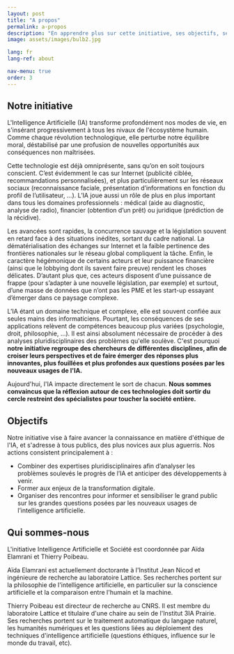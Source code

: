 ```yaml
---
layout: post
title: "A propos"
permalink: a-propos
description: "En apprendre plus sur cette initiative, ses objectifs, ses membres."
image: assets/images/bulb2.jpg

lang: fr
lang-ref: about

nav-menu: true
order: 3
---
```



## Notre initiative

L'Intelligence Artificielle (IA) transforme profondément nos modes de vie, en s'insérant progressivement à tous les nivaux de l'écosystème humain. Comme chaque révolution technologique, elle perturbe notre équilibre moral, déstabilisé par une profusion de nouvelles opportunités aux conséquences non maîtrisées.

Cette technologie est déjà omniprésente, sans qu’on en soit toujours conscient. C’est évidemment le cas sur Internet (publicité ciblée, recommandations personnalisées), et plus particulièrement sur les réseaux sociaux (reconnaissance faciale, présentation d’informations en fonction du profil de l’utilisateur, …). L’IA joue aussi un rôle de plus en plus important dans tous les domaines professionnels : médical (aide au diagnostic, analyse de radio), financier (obtention d’un prêt) ou juridique (prédiction de la récidive).

Les avancées sont rapides, la concurrence sauvage et la législation souvent en retard face à des situations inédites, sortant du cadre national. La dématérialisation des échanges sur Internet et la faible pertinence des frontières nationales sur le réseau global compliquent la tâche. Enfin, le caractère hégémonique de certains acteurs et leur puissance financière (ainsi que le lobbying dont ils savent faire preuve) rendent les choses délicates. D’autant plus que, ces acteurs disposent d’une puissance de frappe (pour s’adapter à une nouvelle législation, par exemple) et surtout, d’une masse de données que n’ont pas les PME et les start-up essayant d’émerger dans ce paysage complexe.

L’IA étant un domaine technique et complexe, elle est souvent confiée aux seules mains des informaticiens. Pourtant, les conséquences de ses applications relèvent de compétences beaucoup plus variées (psychologie, droit, philosophie, ...). Il est ainsi absolument nécessaire de procéder à des analyses pluridisciplinaires des problèmes qu'elle soulève. C'est pourquoi **notre initiative regroupe des chercheurs de différentes disciplines, afin de croiser leurs perspectives et de faire émerger des réponses plus innovantes, plus fouillées et plus profondes aux questions posées par les nouveaux usages de l'IA.**

Aujourd'hui, l'IA impacte directement le sort de chacun. **Nous sommes convaincus que la réflexion autour de ces technologies doit sortir du cercle restreint des spécialistes pour toucher la société entière.**  

## Objectifs
Notre initiative vise à faire avancer la connaissance en matière d'éthique de l'IA, et s'adresse à tous publics, des plus novices aux plus aguerris. Nos actions consistent principalement à :
* Combiner des expertises pluridisciplinaires afin d’analyser les problèmes soulevés le progrès de l’IA et anticiper des développements à venir.
* Former aux enjeux de la transformation digitale.
* Organiser des rencontres pour informer et sensibiliser le grand public sur les grandes questions posées par les nouveaux usages de l’intelligence artificielle.

## Qui sommes-nous

L'initiative Intelligence Artificielle et Société est coordonnée par Aïda Elamrani et Thierry Poibeau.

Aïda Elamrani est actuellement doctorante à l'Institut Jean Nicod et ingénieure de recherche au laboratoire Lattice. Ses recherches portent sur la philosophie de l'intelligence artificielle, en particulier sur la conscience artificielle et la comparaison entre l'humain et la machine.

Thierry Poibeau est directeur de recherche au CNRS. Il est membre du laboratoire Lattice et titulaire d'une chaire au sein de l'Institut 3IA Prairie. Ses recherches portent sur le traitement automatique du langage naturel, les humanités numériques et les questions liées au déploiement des techniques d'intelligence artificielle (questions éthiques, influence sur le monde du travail, etc).
